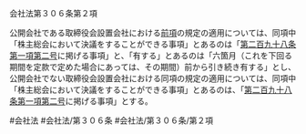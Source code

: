 会社法第３０６条第２項

公開会社である取締役会設置会社における[前項](会社法＿＿＿＿第３０６条第１項)の規定の適用については、同項中「株主総会において決議をすることができる事項」とあるのは「[第二百九十八条第一項第二号](会社法＿＿＿＿第２９８条第１項第２号)に掲げる事項」と、「有する」とあるのは「六箇月（これを下回る期間を定款で定めた場合にあっては、その期間）前から引き続き有する」とし、公開会社でない取締役会設置会社における同項の規定の適用については、同項中「株主総会において決議をすることができる事項」とあるのは、「[第二百九十八条第一項第二号](会社法＿＿＿＿第２９８条第１項第２号)に掲げる事項」とする。

#会社法
#会社法/第３０６条
#会社法/第３０６条/第２項
